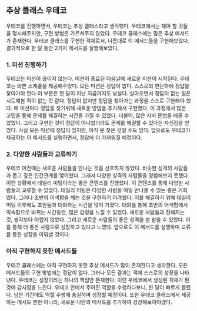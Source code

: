 ## 추상 클래스 우테코

우테코를 진행하면서, 우테코는 추상 클래스라고 생각했다. 우테코에서는 해야 할 것들을 명시해주지만, 구현 방법은 가르쳐주지 않았다. 우테코 클래스에는 많은 추상 메서드가 존재한다. 우테코 클래스를 구현한 객체로서, 나름대로 이 메서드들을 구현해보았다. 결과적으로 한 달 동안 2가지 메서드를 실행해보았다. 

### **1.** **미션 진행하기**

우테코는 미션이 끊이지 않는다. 미션이 종료된 다음날에 새로운 미션이 시작된다. 우테코는 바쁜 스케줄을 제공해주었다. 모든 미션은 정답이 없다. 스스로의 판단하에 정답을 찾아가야 한다.이 부분은 한 달이 지난 지금까지도 낯설다. 살아오면서 정답이 없는 일은 시도해본 적이 없는 것 같다. 정답이 없지만 정답을 찾아가는 과정을 스스로 구현해야 했다. 매 미션마다 정답을 찾기위해 새로운 방법을 추가해서 구현했다. 이 과정에서 많은 고민을 통해 문제를 해결하는 시간을 가질 수 있었다. 더불어, 많은 자바 문법을 배울 수 있었다. 그리고 구현한 것이 정답이 아니었더라도 문제를 해결할 수 있다는 자신감을 얻었다. 사실 모든 미션에 정답이 있지만, 아직 못 찾은 것일 수도 있다. 앞으로도 우테코가 제공하는 이 메서드를 실행하면서, 정답에 더 가까워질 예정이다.

### **2.** **다양한 사람들과 교류하기**

우테코 이전에는 새로운 사람들을 만나는 것을 선호하지 않았다. 비슷한 성격의 사람들과 좁고 깊은 인간관계를 맺어왔다. 그래서 다양한 성격의 사람들을 경험해보지 못했다. 
이런 상황에서 데일리 미팅이라는 좋은 콘텐츠를 진행했다. 이 콘텐츠를 통해 다양한 사람들과 교류할 수 있었다. 데일리 미팅은 다양한 사람을 매일 만나볼 수 있는 좋은 기회였다. 그러나 초반의 어색함을 깨는 것을 구현하기 어려웠다. 이를 해결하기 위해 데일리 미팅 이후에도 조원들과 대화하는 시간을 많이 가졌다. 대화를 통해 초반의 어색함에서 익숙함으로 바뀌는 시간동안, 많은 감정을 느낄 수 있었다. 새로운 사람들과 친해지는 것, 생각보다 어렵지 않았다. 그리고 새로운 사람들의 좋은 성격을 본 받을 수 있었다. 이를 통해 더 좋은 사람으로 성장하고 있다고 느꼈다. 앞으로도 이 메서드를 실행하며 교류를 통한 성장을 이뤄낼 것이다.


### **아직 구현하지 못한 메서드들**

우테코 클래스에는 아직 구현하지 못한 추상 메서드가 많이 존재한다고 생각한다. 모든 메서드들의 구현 방법에는 정답이 없다. 그러나 모든 결과는 객체 스스로의 성장을 나타낸다. 우테코는 성장이라는 하나의 책임만 존재한다. 이런 우테코에서 생성된 객체가 된 것에 감사함을 느낀다. 우테코 안에서 주어진 역할을 수행하다보니, 한 달이 빠르게 흘렀다. 남은 기간에도 역할 수행에 충실하며 성장할 예정이다. 또한 우테코 클래스에서 제공하는 메서드 뿐만 아니라, 새로운 나만의 메서드를 추가하여 성장해보아야겠다.
